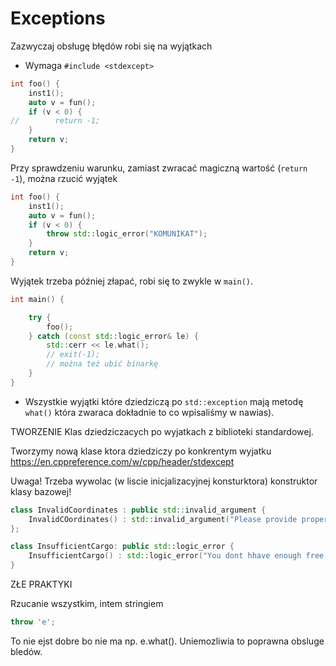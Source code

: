 # Exceptions

Zazwyczaj obsługę błędów robi się na wyjątkach

* Wymaga `#include <stdexcept>`

```cpp
int foo() {
    inst1();
    auto v = fun();
    if (v < 0) {
//        return -1;
    }
    return v;
}
```

Przy sprawdzeniu warunku, zamiast zwracać magiczną wartość (`return -1`), można rzucić wyjątek

```cpp
int foo() {
    inst1();
    auto v = fun();
    if (v < 0) {
        throw std::logic_error("KOMUNIKAT");
    }
    return v;
}
```

Wyjątek trzeba później złapać, robi się to zwykle w `main()`.
```cpp
int main() {

    try {
        foo();
    } catch (const std::logic_error& le) {
        std::cerr << le.what();
        // exit(-1);
        // można też ubić binarkę
    }
}
```

* Wszystkie wyjątki które dziedziczą po `std::exception` mają metodę `what()` która zwaraca dokładnie to co wpisaliśmy w nawias).



TWORZENIE Klas dziedziczacych po wyjatkach z biblioteki standardowej.

Tworzymy nową klase ktora dziedziczy po konkrentym wyjatku
https://en.cppreference.com/w/cpp/header/stdexcept

Uwaga! Trzeba wywolac (w liscie inicjalizacyjnej konsturktora) konstruktor klasy bazowej!


```cpp
class InvalidCoordinates : public std::invalid_argument { 
    InvalidCOordinates() : std::invalid_argument("Please provide proper coordinates) { }
};

class InsufficientCargo: public std::logic_error {
    InsufficientCargo() : std::logic_error("You dont hhave enough free space") { }
}
```

ZŁE PRAKTYKI

Rzucanie wszystkim, intem stringiem
```cpp
throw 'e';
```

To nie ejst dobre bo nie ma np. e.what(). Uniemozliwia to poprawna obsluge bledów.